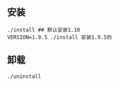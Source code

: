 ## 安装

```shell
./install ## 默认安装1.10
VERSION=1.9.5 ./install 安装1.9.5的
```

## 卸载

```shell
./uninstall
```
